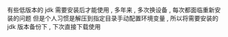 有些低版本的 jdk 需要安装后才能使用 , 多年来 , 多次换设备 , 每次都面临重新安装的问题
但是个人习惯是解压到指定目录手动配置环境变量 , 所以将需要安装的 jdk 版本备份下 , 下次直接下载使用
